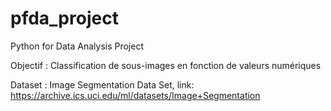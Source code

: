 # pfda_project
Python for Data Analysis Project

Objectif : Classification de sous-images en fonction de valeurs numériques

Dataset : Image Segmentation Data Set, link: https://archive.ics.uci.edu/ml/datasets/Image+Segmentation
